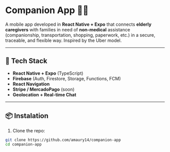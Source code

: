# Companion App 🧓📱

A mobile app developed in **React Native + Expo** that connects **elderly caregivers** with families in need of **non-medical** assistance (companionship, transportation, shopping, paperwork, etc.) in a secure, traceable, and flexible way. Inspired by the Uber model.

---

## 🚀 Tech Stack

- **React Native + Expo** (TypeScript)
- **Firebase** (Auth, Firestore, Storage, Functions, FCM)
- **React Navigation**
- **Stripe / MercadoPago** (soon)
- **Geolocation + Real-time Chat**

---

## 📦 Instalation

1. Clone the repo:

```bash
git clone https://github.com/amaury14/companion-app
cd companion-app
